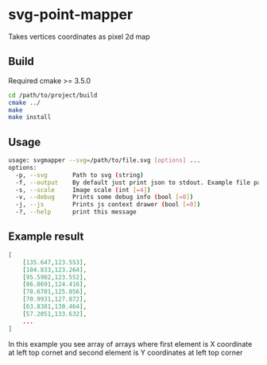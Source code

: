 # svg-point-mapper
Takes vertices coordinates as pixel 2d map

## Build
Required cmake >= 3.5.0
```bash
cd /path/to/project/build
cmake ../
make
make install
```

## Usage
```bash
usage: svgmapper --svg=/path/to/file.svg [options] ...
options:
  -p, --svg       Path to svg (string)
  -f, --output    By default just print json to stdout. Example file path: /tmp/test.json (string [=])
  -s, --scale     Image scale (int [=4])
  -v, --debug     Prints some debug info (bool [=0])
  -j, --js        Prints js context drawer (bool [=0])
  -?, --help      print this message

```

## Example result
```json
[
	[135.647,123.553],
	[104.833,123.264],
	[95.5902,123.552],
	[86.8691,124.416],
	[78.6701,125.856],
	[70.9931,127.872],
	[63.8381,130.464],
	[57.2051,133.632],
    ...
]
```

In this example you see array of arrays where first element is X coordinate at left top cornet and second element is Y coordinates at left top corner